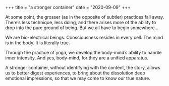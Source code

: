 +++
title = "a stronger container"
date = "2020-09-09"
+++

At some point, the grosser (as in the opposite of subtler) practices fall away. There’s less technique, less doing, and there arises more of the ability to drop into the pure ground of being. But we all have to begin somewhere…
 
We are bio-electrical beings. Consciousness resides in every cell. The mind is in the body. It is literally true.

Through the practice of yoga, we develop the body-mind’s ability to handle inner intensity. And yes, body-mind, for they are a unified apparatus. 

A stronger container, without identifying with the content, the story, allows us to better digest experiences, to bring about the dissolution deep emotional impressions, so that we may come to know our true nature.